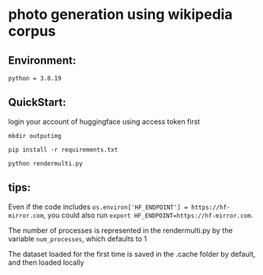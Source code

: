 # photo generation using wikipedia corpus



## Environment:

```
python = 3.8.19
```



## QuickStart:

login your account of huggingface using access token first

```
mkdir outputimg

pip install -r requirements.txt

python rendermulti.py
```



## tips:

Even if the code includes `os.environ['HF_ENDPOINT'] = https://hf-mirror.com`, you could also run `export HF_ENDPOINT=https://hf-mirror.com`.

The number of processes is represented in the rendermulti.py by the variable `num_processes`, which defaults to 1

The dataset loaded for the first time is saved in the .cache folder by default, and then loaded locally

 